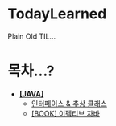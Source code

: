 # TodayLearned
Plain Old TIL...

# 목차...?
* [**[JAVA]**](https://github.com/kimyoungi99/TodayLearned/tree/main/Java)
  * [인터페이스 & 추상 클래스](https://github.com/kimyoungi99/TodayLearned/blob/main/Java/%EC%9D%B8%ED%84%B0%ED%8E%98%EC%9D%B4%EC%8A%A4%26%EC%B6%94%EC%83%81%ED%81%B4%EB%9E%98%EC%8A%A4.md)
  * [[BOOK] 이펙티브 자바](https://github.com/kimyoungi99/TodayLearned/blob/main/Java/%EC%9D%B4%ED%8E%99%ED%8B%B0%EB%B8%8C%EC%9E%90%EB%B0%94.md)